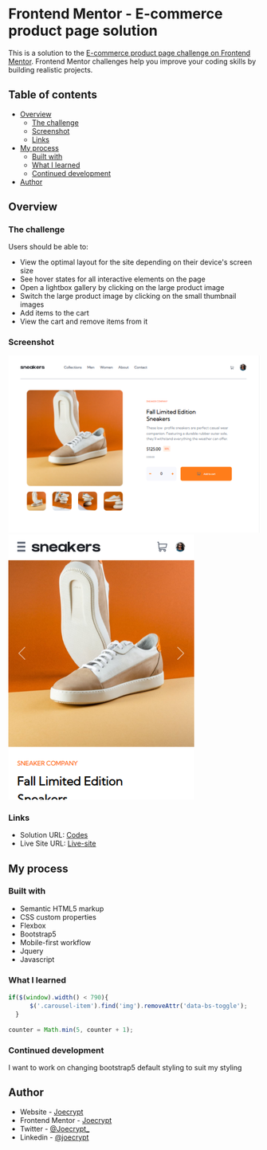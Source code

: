 # Frontend Mentor - E-commerce product page solution

This is a solution to the [E-commerce product page challenge on Frontend Mentor](https://www.frontendmentor.io/challenges/ecommerce-product-page-UPsZ9MJp6). Frontend Mentor challenges help you improve your coding skills by building realistic projects.

## Table of contents

- [Overview](#overview)
  - [The challenge](#the-challenge)
  - [Screenshot](#screenshot)
  - [Links](#links)
- [My process](#my-process)
  - [Built with](#built-with)
  - [What I learned](#what-i-learned)
  - [Continued development](#continued-development)
- [Author](#author)

## Overview

### The challenge

Users should be able to:

- View the optimal layout for the site depending on their device's screen size
- See hover states for all interactive elements on the page
- Open a lightbox gallery by clicking on the large product image
- Switch the large product image by clicking on the small thumbnail images
- Add items to the cart
- View the cart and remove items from it

### Screenshot

![](/images/ecommerce.png)
![](/images/ecomm.png)



### Links

- Solution URL: [Codes](https://github.com/joe801/ecommerce-sample)
- Live Site URL: [Live-site](https://ecommerce-sample.joecrypt.repl.co)

## My process

### Built with

- Semantic HTML5 markup
- CSS custom properties
- Flexbox
- Bootstrap5
- Mobile-first workflow
- Jquery
- Javascript

### What I learned

```js
if($(window).width() < 790){
      $('.carousel-item').find('img').removeAttr('data-bs-toggle');
  }
```
```js
counter = Math.min(5, counter + 1);
```

### Continued development

I want to work on changing bootstrap5 default styling to suit my styling

## Author

- Website - [Joecrypt](https://joecrypt.tk)
- Frontend Mentor - [Joecrypt](https://www.frontendmentor.io/profile/joe801)
- Twitter - [@Joecrypt_](https://www.twitter.com/Joecrypt_)
- Linkedin - [@joecrypt](https://wwww.linkedin.com/in/joecrypt)

